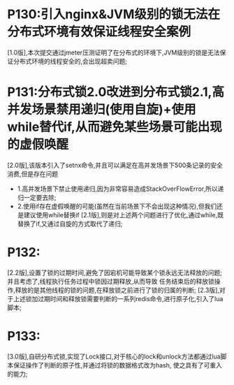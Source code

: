 # P130:引入nginx&JVM级别的锁无法在分布式环境有效保证线程安全案例
  [1.0版],本次提交通过jmeter压测证明了在分布式的环境下,JVM级别的锁是无法保证分布式环境的线程安全的,会出现超卖问题;
  
# P131:分布式锁2.0改进到分布式锁2.1,高并发场景禁用递归(使用自旋)+使用while替代if,从而避免某些场景可能出现的虚假唤醒
  [2.0版],该版本引入了setnx命令,并且可以满足在高并发场景下500条记录的安全消费,但是存在问题
  - 1.高并发场景下禁止使用递归,因为非常容易造成StackOverFlowError,所以递归一定要去除;
  - 2.使用if存在虚假唤醒的可能(虽然在当前场景下不会出现这种情况),但我们还是建议使用while替换if
  [2.1版],则是对上述两个问题进行了优化,通过while,既替换了if,又通过自旋的方式取代了递归;

# P132: 
  [2.2版],设置了锁的过期时间,避免了因宕机可能导致某个锁永远无法释放的问题;并且考虑了,线程执行任务过程中锁因过期释放,从而导致
          任务结束后的释放锁操作,释放的是其他线程的锁的问题,在释放锁之前进行了锁的归属的判断;
  [2.3版],对于上述锁加过期时间和释放锁需要判断的一系列redis命令,进行原子化,引入了lua脚本;

# P133:
  [3.0版],自研分布式锁,实现了Lock接口,对于核心的lock和unlock方法都通过lua脚本保证操作了判断的原子性,并通过将锁的数据格式改为hash,
          使之具有了可重入的能力;
    